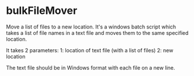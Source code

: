 # bulkFileMover
Move a list of files to a new location. It's a windows batch script which takes a list of file names in a text file and moves them to the same specified location.

It takes 2 parameters:
1: location of text file (with a list of files)
2: new location

The text file should be in Windows format with each file on a new line.
